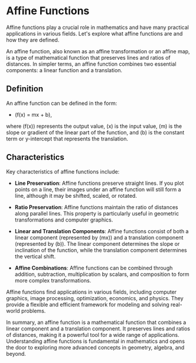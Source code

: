 # Affine Functions 

Affine functions play a crucial role in mathematics and have many practical applications in various fields. Let's explore what affine functions are and how they are defined.

An affine function, also known as an affine transformation or an affine map, is a type of mathematical function that preserves lines and ratios of distances. In simpler terms, an affine function combines two essential components: a linear function and a translation.

## Definition 

An affine function can be defined in the form:

- \(f(x) = mx + b\),

where \(f(x)\) represents the output value, \(x\) is the input value, \(m\) is the slope or gradient of the linear part of the function, and \(b\) is the constant term or y-intercept that represents the translation.

## Characteristics
Key characteristics of affine functions include:

- **Line Preservation**: Affine functions preserve straight lines. If you plot points on a line, their images under an affine function will still form a line, although it may be shifted, scaled, or rotated.

- **Ratio Preservation**: Affine functions maintain the ratio of distances along parallel lines. This property is particularly useful in geometric transformations and computer graphics.

- **Linear and Translation Components**: Affine functions consist of both a linear component (represented by \(mx\)) and a translation component (represented by \(b\)). The linear component determines the slope or inclination of the function, while the translation component determines the vertical shift.

- **Affine Combinations**: Affine functions can be combined through addition, subtraction, multiplication by scalars, and composition to form more complex transformations.

Affine functions find applications in various fields, including computer graphics, image processing, optimization, economics, and physics. They provide a flexible and efficient framework for modeling and solving real-world problems.

In summary, an affine function is a mathematical function that combines a linear component and a translation component. It preserves lines and ratios of distances, making it a powerful tool for a wide range of applications. Understanding affine functions is fundamental in mathematics and opens the door to exploring more advanced concepts in geometry, algebra, and beyond.